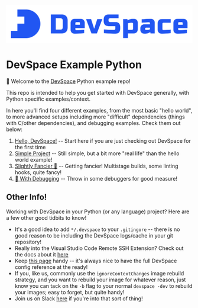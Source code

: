 ![DevSpace](./static/devspace.png)

DevSpace Example Python
=======================

👋 Welcome to the [DevSpace](https://github.com/loft-sh/devspace) Python example repo!

This repo is intended to help you get started with DevSpace generally, with Python specific examples/context.

In here you'll find four different examples, from the most basic "hello world", to more advanced setups including 
more "difficult" dependencies (things with C/other dependencies), and debugging examples. Check them out below:

1. [Hello, DevSpace!](./hello-devspace) -- Start here if you are just checking out DevSpace for the first time
2. [Simple Project](./simple-project) -- Still simple, but a bit more "real life" than the hello world example!
3. [Slightly Fancier 🎩](./slightly-fancier) -- Getting fancier! Multistage builds, some linting hooks, quite fancy!
4. [🐛 With Debugging](./with-debugging) -- Throw in some debuggers for good measure!


## Other Info!

Working with DevSpace in your Python (or any language) project? Here are a few other good tidbits to know!

- It's a good idea to add `*/.devspace` to your `.gitingore` -- there is no good reason to be including the DevSpace 
  logs/cache in your git repository!
- Really into the Visual Studio Code Remote SSH Extension? Check out the docs about it [here](https://devspace.sh/docs/ide-integration/visual-studio-code)
- Keep [this page](https://devspace.sh/docs/configuration/reference) handy -- it's always nice to have the full 
  DevSpace config reference at the ready!
- If you, like us, commonly use the `ignoreContextChanges` image rebuild strategy, and you want to rebuild your 
  image for whatever reason, just know you can tack on the `-b` flag to your normal `devspace -dev` to rebuild your 
  images; easy to forget, but quite handy!
- Join us on Slack [here](https://slack.loft.sh/) if you're into that sort of thing!
